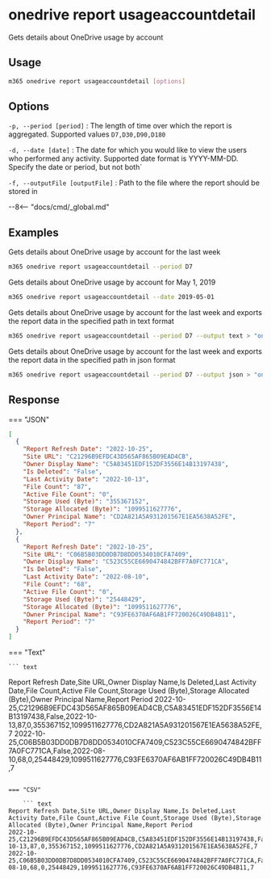 # onedrive report usageaccountdetail

Gets details about OneDrive usage by account

## Usage

```sh
m365 onedrive report usageaccountdetail [options]
```

## Options

`-p, --period [period]`
: The length of time over which the report is aggregated. Supported values `D7,D30,D90,D180`

`-d, --date [date]`
: The date for which you would like to view the users who performed any activity. Supported date format is YYYY-MM-DD. Specify the date or period, but not both`

`-f, --outputFile [outputFile]`
: Path to the file where the report should be stored in

--8<-- "docs/cmd/\_global.md"

## Examples

Gets details about OneDrive usage by account for the last week

```sh
m365 onedrive report usageaccountdetail --period D7
```

Gets details about OneDrive usage by account for May 1, 2019

```sh
m365 onedrive report usageaccountdetail --date 2019-05-01
```

Gets details about OneDrive usage by account for the last week and exports the report data in the specified path in text format

```sh
m365 onedrive report usageaccountdetail --period D7 --output text > "onedriveusageaccountdetail.txt"
```

Gets details about OneDrive usage by account for the last week and exports the report data in the specified path in json format

```sh
m365 onedrive report usageaccountdetail --period D7 --output json > "onedriveusageaccountdetail.json"
```

## Response

=== "JSON"

```json
[
  {
    "Report Refresh Date": "2022-10-25",
    "Site URL": "C21296B9EFDC43D565AF865B09EAD4CB",
    "Owner Display Name": "C5A83451EDF152DF3556E14B13197438",
    "Is Deleted": "False",
    "Last Activity Date": "2022-10-13",
    "File Count": "87",
    "Active File Count": "0",
    "Storage Used (Byte)": "355367152",
    "Storage Allocated (Byte)": "1099511627776",
    "Owner Principal Name": "CD2A821A5A931201567E1EA5638A52FE",
    "Report Period": "7"
  },
  {
    "Report Refresh Date": "2022-10-25",
    "Site URL": "C06B5B03DD0DB7D8DD0534010CFA7409",
    "Owner Display Name": "C523C55CE6690474842BFF7A0FC771CA",
    "Is Deleted": "False",
    "Last Activity Date": "2022-08-10",
    "File Count": "68",
    "Active File Count": "0",
    "Storage Used (Byte)": "25448429",
    "Storage Allocated (Byte)": "1099511627776",
    "Owner Principal Name": "C93FE6370AF6AB1FF720026C49DB4B11",
    "Report Period": "7"
  }
]
```

=== "Text"

    ``` text

Report Refresh Date,Site URL,Owner Display Name,Is Deleted,Last Activity Date,File Count,Active File Count,Storage Used (Byte),Storage Allocated (Byte),Owner Principal Name,Report Period
2022-10-25,C21296B9EFDC43D565AF865B09EAD4CB,C5A83451EDF152DF3556E14B13197438,False,2022-10-13,87,0,355367152,1099511627776,CD2A821A5A931201567E1EA5638A52FE,7
2022-10-25,C06B5B03DD0DB7D8DD0534010CFA7409,C523C55CE6690474842BFF7A0FC771CA,False,2022-08-10,68,0,25448429,1099511627776,C93FE6370AF6AB1FF720026C49DB4B11,7

````

=== "CSV"

    ``` text
Report Refresh Date,Site URL,Owner Display Name,Is Deleted,Last Activity Date,File Count,Active File Count,Storage Used (Byte),Storage Allocated (Byte),Owner Principal Name,Report Period
2022-10-25,C21296B9EFDC43D565AF865B09EAD4CB,C5A83451EDF152DF3556E14B13197438,False,2022-10-13,87,0,355367152,1099511627776,CD2A821A5A931201567E1EA5638A52FE,7
2022-10-25,C06B5B03DD0DB7D8DD0534010CFA7409,C523C55CE6690474842BFF7A0FC771CA,False,2022-08-10,68,0,25448429,1099511627776,C93FE6370AF6AB1FF720026C49DB4B11,7
````

